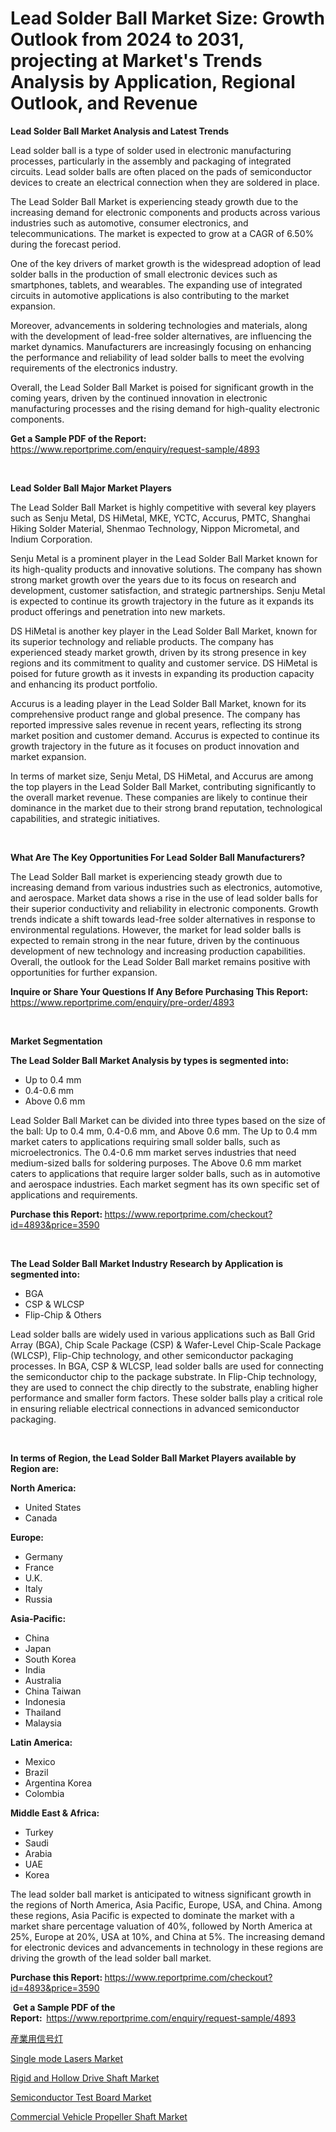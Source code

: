 <p><h1>Lead Solder Ball Market Size: Growth Outlook from 2024 to 2031, projecting at Market's Trends Analysis by Application, Regional Outlook, and Revenue</h1></p><p><strong>Lead Solder Ball Market Analysis and Latest Trends</strong></p>
<p><p>Lead solder ball is a type of solder used in electronic manufacturing processes, particularly in the assembly and packaging of integrated circuits. Lead solder balls are often placed on the pads of semiconductor devices to create an electrical connection when they are soldered in place.</p><p>The Lead Solder Ball Market is experiencing steady growth due to the increasing demand for electronic components and products across various industries such as automotive, consumer electronics, and telecommunications. The market is expected to grow at a CAGR of 6.50% during the forecast period.</p><p>One of the key drivers of market growth is the widespread adoption of lead solder balls in the production of small electronic devices such as smartphones, tablets, and wearables. The expanding use of integrated circuits in automotive applications is also contributing to the market expansion.</p><p>Moreover, advancements in soldering technologies and materials, along with the development of lead-free solder alternatives, are influencing the market dynamics. Manufacturers are increasingly focusing on enhancing the performance and reliability of lead solder balls to meet the evolving requirements of the electronics industry.</p><p>Overall, the Lead Solder Ball Market is poised for significant growth in the coming years, driven by the continued innovation in electronic manufacturing processes and the rising demand for high-quality electronic components.</p></p>
<p><strong>Get a Sample PDF of the Report:&nbsp;</strong> <a href="https://www.reportprime.com/enquiry/request-sample/4893">https://www.reportprime.com/enquiry/request-sample/4893</a></p>
<p>&nbsp;</p>
<p><strong>Lead Solder Ball Major Market Players</strong></p>
<p><p>The Lead Solder Ball Market is highly competitive with several key players such as Senju Metal, DS HiMetal, MKE, YCTC, Accurus, PMTC, Shanghai Hiking Solder Material, Shenmao Technology, Nippon Micrometal, and Indium Corporation. </p><p>Senju Metal is a prominent player in the Lead Solder Ball Market known for its high-quality products and innovative solutions. The company has shown strong market growth over the years due to its focus on research and development, customer satisfaction, and strategic partnerships. Senju Metal is expected to continue its growth trajectory in the future as it expands its product offerings and penetration into new markets.</p><p>DS HiMetal is another key player in the Lead Solder Ball Market, known for its superior technology and reliable products. The company has experienced steady market growth, driven by its strong presence in key regions and its commitment to quality and customer service. DS HiMetal is poised for future growth as it invests in expanding its production capacity and enhancing its product portfolio.</p><p>Accurus is a leading player in the Lead Solder Ball Market, known for its comprehensive product range and global presence. The company has reported impressive sales revenue in recent years, reflecting its strong market position and customer demand. Accurus is expected to continue its growth trajectory in the future as it focuses on product innovation and market expansion.</p><p>In terms of market size, Senju Metal, DS HiMetal, and Accurus are among the top players in the Lead Solder Ball Market, contributing significantly to the overall market revenue. These companies are likely to continue their dominance in the market due to their strong brand reputation, technological capabilities, and strategic initiatives.</p></p>
<p>&nbsp;</p>
<p><strong>What Are The Key Opportunities For Lead Solder Ball Manufacturers?</strong></p>
<p><p>The Lead Solder Ball market is experiencing steady growth due to increasing demand from various industries such as electronics, automotive, and aerospace. Market data shows a rise in the use of lead solder balls for their superior conductivity and reliability in electronic components. Growth trends indicate a shift towards lead-free solder alternatives in response to environmental regulations. However, the market for lead solder balls is expected to remain strong in the near future, driven by the continuous development of new technology and increasing production capabilities. Overall, the outlook for the Lead Solder Ball market remains positive with opportunities for further expansion.</p></p>
<p><strong>Inquire or Share Your Questions If Any Before Purchasing This Report:</strong> <a href="https://www.reportprime.com/enquiry/pre-order/4893">https://www.reportprime.com/enquiry/pre-order/4893</a></p>
<p>&nbsp;</p>
<p><strong>Market Segmentation</strong></p>
<p><strong>The Lead Solder Ball Market Analysis by types is segmented into:</strong></p>
<p><ul><li>Up to 0.4 mm</li><li>0.4-0.6 mm</li><li>Above 0.6 mm</li></ul></p>
<p><p>Lead Solder Ball Market can be divided into three types based on the size of the ball: Up to 0.4 mm, 0.4-0.6 mm, and Above 0.6 mm. The Up to 0.4 mm market caters to applications requiring small solder balls, such as microelectronics. The 0.4-0.6 mm market serves industries that need medium-sized balls for soldering purposes. The Above 0.6 mm market caters to applications that require larger solder balls, such as in automotive and aerospace industries. Each market segment has its own specific set of applications and requirements.</p></p>
<p><strong>Purchase this Report:&nbsp;</strong><a href="https://www.reportprime.com/checkout?id=4893&price=3590">https://www.reportprime.com/checkout?id=4893&price=3590</a></p>
<p>&nbsp;</p>
<p><strong>The Lead Solder Ball Market Industry Research by Application is segmented into:</strong></p>
<p><ul><li>BGA</li><li>CSP & WLCSP</li><li>Flip-Chip & Others</li></ul></p>
<p><p>Lead solder balls are widely used in various applications such as Ball Grid Array (BGA), Chip Scale Package (CSP) & Wafer-Level Chip-Scale Package (WLCSP), Flip-Chip technology, and other semiconductor packaging processes. In BGA, CSP & WLCSP, lead solder balls are used for connecting the semiconductor chip to the package substrate. In Flip-Chip technology, they are used to connect the chip directly to the substrate, enabling higher performance and smaller form factors. These solder balls play a critical role in ensuring reliable electrical connections in advanced semiconductor packaging.</p></p>
<p>&nbsp;</p>
<p><strong>In terms of Region, the Lead Solder Ball Market Players available by Region are:</strong></p>
<p>
    <p> <strong> North America: </strong>
        <ul>
            <li>United States</li>
            <li>Canada</li>
        </ul>
        </p> 
    <p> <strong> Europe: </strong>
        <ul>
            <li>Germany</li>
            <li>France</li>
            <li>U.K.</li>
            <li>Italy</li>
            <li>Russia</li>
        </ul>
        </p> 
    <p> <strong> Asia-Pacific: </strong>
        <ul>
            <li>China</li>
            <li>Japan</li>
            <li>South Korea</li>
            <li>India</li>
            <li>Australia</li>
            <li>China Taiwan</li>
            <li>Indonesia</li>
            <li>Thailand</li>
            <li>Malaysia</li>
        </ul>
        </p> 
    <p> <strong> Latin America: </strong>
        <ul>
            <li>Mexico</li>
            <li>Brazil</li>
            <li>Argentina Korea</li>
            <li>Colombia</li>
        </ul>
        </p> 
    <p> <strong> Middle East & Africa: </strong>
        <ul>
            <li>Turkey</li>
            <li>Saudi</li>
            <li>Arabia</li>
            <li>UAE</li>
            <li>Korea</li>
        </ul>
    </p>
    </p>
<p><p>The lead solder ball market is anticipated to witness significant growth in the regions of North America, Asia Pacific, Europe, USA, and China. Among these regions, Asia Pacific is expected to dominate the market with a market share percentage valuation of 40%, followed by North America at 25%, Europe at 20%, USA at 10%, and China at 5%. The increasing demand for electronic devices and advancements in technology in these regions are driving the growth of the lead solder ball market.</p></p>
<p><strong>Purchase this Report: </strong><a href="https://www.reportprime.com/checkout?id=4893&price=3590">https://www.reportprime.com/checkout?id=4893&price=3590</a></p>
<p>&nbsp;<strong>Get a Sample PDF of the Report:&nbsp;&nbsp;</strong><a href="https://www.reportprime.com/enquiry/request-sample/4893">https://www.reportprime.com/enquiry/request-sample/4893</a></p>
<p><strong></strong></p>
<p><p><a href="https://github.com/one-cool-chick/Market-Research-Report-List-1/blob/main/984767215460.md">産業用信号灯</a></p><p><a href="https://github.com/dimitrishawkinswaynenp91rgz/Market-Research-Report-List-2/blob/main/single-mode-lasers-market.md">Single mode Lasers Market</a></p><p><a href="https://issuu.com/reportprime-2/docs/rigid-and-hollow-drive-shaft-market-size-2030.pptx">Rigid and Hollow Drive Shaft Market</a></p><p><a href="https://github.com/danielneavesallisons03mba/Market-Research-Report-List-1/blob/main/semiconductor-test-board-market.md">Semiconductor Test Board Market</a></p><p><a href="https://issuu.com/reportprime-2/docs/commercial-vehicle-propeller-shaft-market-size-203">Commercial Vehicle Propeller Shaft Market</a></p></p>